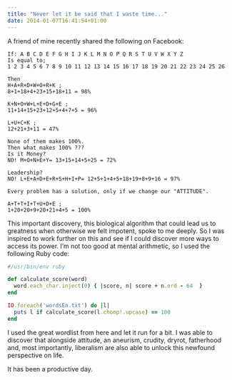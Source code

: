 ```yaml
---
title: "Never let it be said that I waste time..."
date: 2014-01-07T16:41:54+01:00
---
```


A friend of mine recently shared the following on Facebook:<!--more-->

```
If: A B C D E F G H I J K L M N O P Q R S T U V W X Y Z
Is equal to;
1 2 3 4 5 6 7 8 9 10 11 12 13 14 15 16 17 18 19 20 21 22 23 24 25 26

Then
H+A+R+D+W+O+R+K ;
8+1+18+4+23+15+18+11 = 98%

K+N+O+W+L+E+D+G+E ;
11+14+15+23+12+5+4+7+5 = 96%

L+U+C+K ;
12+21+3+11 = 47%

None of them makes 100%.
Then what makes 100% ???
Is it Money?
NO! M+O+N+E+Y= 13+15+14+5+25 = 72%

Leadership?
NO! L+E+A+D+E+R+S+H+I+P= 12+5+1+4+5+18+19+8+9+16 = 97%

Every problem has a solution, only if we change our "ATTITUDE".

A+T+T+I+T+U+D+E ;
1+20+20+9+20+21+4+5 = 100%
```

This important discovery, this biological algorithm that could lead us to greatness
when otherwise we felt impotent, spoke to me deeply. So I was inspired to
work further on this and see if I could discover more ways to access its power.
I&rsquo;m not too good at mental arithmetic, so I used the following Ruby code:

```ruby
#/usr/bin/env ruby

def calculate_score(word)
  word.each_char.inject(0) { |score, n| score + n.ord - 64  }
end

IO.foreach('wordsEn.txt') do |l|
  puts l if calculate_score(l.chomp!.upcase) == 100
end
```

I used the great wordlist from here and let it run for a bit. I was able to discover that alongside attitude, an aneurism, crudity, dryrot, fatherhood and, most importantly, liberalism are also able to unlock this newfound perspective on life.

It has been a productive day.
